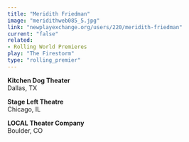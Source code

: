 ```yaml
---
title: "Meridith Friedman"
image: "meridithweb085_5.jpg"
link: "newplayexchange.org/users/220/meridith-friedman"
current: "false"
related:
- Rolling World Premieres
play: "The Firestorm"
type: "rolling_premier"
---
```


**Kitchen Dog Theater**\
Dallas, TX

**Stage Left Theatre**\
Chicago, IL

**LOCAL Theater Company**\
Boulder, CO
